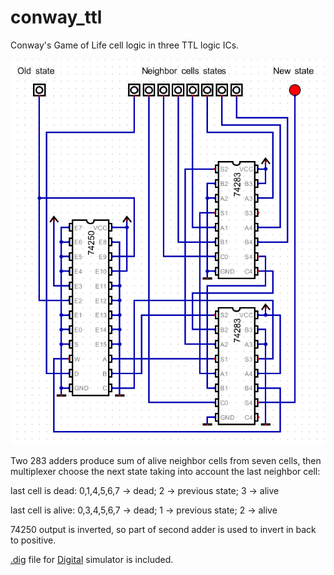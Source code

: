 # conway_ttl
Conway's Game of Life cell logic in three TTL logic ICs.

![conway_ttl_](https://raw.githubusercontent.com/pzagrebin/conway_ttl/main/conway_ttl.png)

Two 283 adders produce sum of alive neighbor cells from seven cells,
then multiplexer choose the next state taking into account the last neighbor cell:

last cell is dead: 0,1,4,5,6,7 -> dead; 2 -> previous state; 3 -> alive

last cell is alive: 0,3,4,5,6,7 -> dead; 1 -> previous state; 2 -> alive

74250 output is inverted, so part of second adder is used to invert in back to positive.

[.dig](https://github.com/pzagrebin/conway_ttl/blob/main/conway_ttl.dig) file for [Digital](https://github.com/hneemann/Digital) simulator is included.
